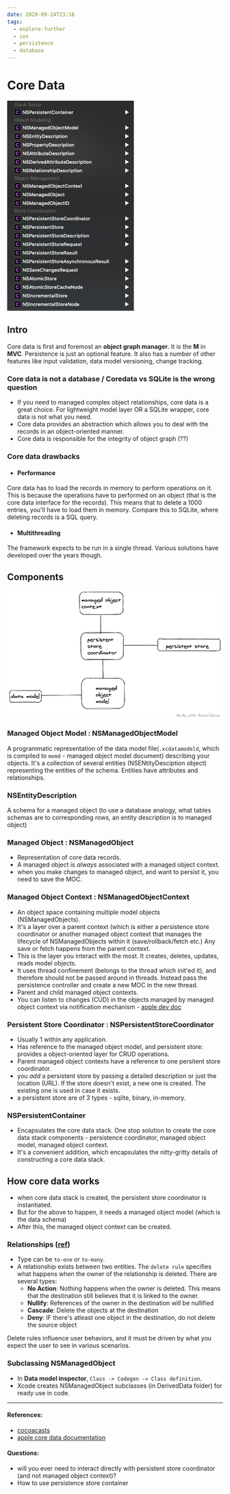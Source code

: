 ```yaml
---
date: 2020-09-24T23:18
tags: 
  - explore-further
  - ios
  - persistence
  - database
---
```


# Core Data

![Core data stack](static/core-data-stack.png)

## Intro

Core data is first and foremost an **object graph manager**. It is the **M** in **MVC**. Persistence is just an optional feature. It also has a number of other features like input validation, data model versioning, change tracking.

### Core data is not a database / Coredata vs SQLite is the wrong question
- If you need to managed complex object relationships, core data is a great choice. For lightweight model layer OR a SQLite wrapper, core data is not what you need.  
- Core data provides an abstraction which allows you to deal with the records in an object-oriented manner.
- Core data is responsible for the integrity of object graph (??)

### Core data drawbacks
- #### Performance
Core data has to load the records in memory to perform operations on it. This is because the operations have to performed on an object (that is the core data interface for the records). This means that to delete a 1000 entries, you'll have to load them in memory. Compare this to SQLite, where deleting records is a SQL query.
- #### Multithreading
The framework expects to be run in a single thread. Various solutions have developed over the years though.


## Components

![](static/core-data-stack2.png)


### Managed Object Model : NSManagedObjectModel
A programmatic representation of the data model file(`.xcdatamodeld`, which is compiled to `momd` - managed object model document) describing your objects. It's a collection of several entities (NSENtityDesciption object) representing the entities of the schema. Entities have attributes and relationships.

### NSEntityDescription
A schema for a managed object (to use a database analogy, what tables schemas are to corresponding rows, an entity description is to managed object)

### Managed Object : NSManagedObject
- Representation of core data records.
- A managed object is *always* associated with a managed object context.
- when you make changes to managed object, and want to persist it, you need to save the MOC.

### Managed Object Context : NSManagedObjectContext
- An object space containing multiple model objects (NSManagedObjects). 
- It's a layer over a parent context (which is either a persistence store coordinator or another managed object context that manages the lifecycle of NSManagedObjects within it (save/rollback/fetch etc.) Any save or fetch happens from the parent context.  
- This is the layer you interact with the most. It creates, deletes, updates, reads model objects. 
- It uses thread confinement (belongs to the thread which init'ed it), and therefore should not be passed around in threads. Instead pass the persistence controller and create a new MOC in the new thread.
- Parent and child managed object contexts.
- You can listen to changes (CUD) in the objects managed by managed object context via notification mechanism - [apple dev doc](https://developer.apple.com/documentation/foundation/nsnotification/name/1506884-nsmanagedobjectcontextobjectsdid)



### Persistent Store Coordinator : NSPersistentStoreCoordinator
- Usually 1 within any application. 
- Has reference to the managed object model, and persistent store: provides a object-oriented layer for CRUD operations.
- Parent managed object contexts have a reference to one persitent store coordinator.
- you *add* a persistent store by passing a detailed description or just the location (URL). If the store doesn't exist, a new one is created. The existing one is used in case it exists.
- a persistent store are of 3 types - sqilte, binary, in-memory.

### NSPersistentContainer
- Encapsulates the core data stack. One stop solution to create the core data stack components - persistence coordinator, managed object model, managed object context.
- It's a convenient addition, which encapsulates the nitty-gritty details of constructing a core data stack.



## How core data works
- when core data stack is created, the persistent store coordinator is instantiated. 
- But for the above to happen, it needs a managed object model (which is the data schema)
- After this, the managed object context can be created.



### Relationships ([ref](https://cocoacasts.com/configuring-relationships))
- Type can be `to-one` or `to-many`.
- A relationship exists between two entities. The `delete rule` specifies what happens when the owner of the relationship is deleted. There are several types:
  - **No Action**: Nothing happens when the owner is deleted. This means that the destination still believes that it is linked to the owner.
  - **Nullify**: References of the owner in the destination will be nullified
  - **Cascade**: Delete the objects at the destination
  - **Deny**: IF there's atleast one object in the destination, do not delete the source object

Delete rules influence user behaviors, and it must be driven by what you expect the user to see in various scenarios.

### Subclassing NSManagedObject
- In **Data model inspector**, `Class -> Codegen -> Class definition`.
- Xcode creates NSManagedObject subclasses (in DerivedData folder) for ready use in code.

---
#### References:
- [cocoacasts](https://cocoacasts.com/exploring-the-core-data-stack)
- [apple core data documentation](https://developer.apple.com/library/archive/documentation/Cocoa/Conceptual/CoreData/index.html)


#### Questions: 
- will you ever need to interact directly with persistent store coordinator (and not managed object context)?
- How to use persistence store container
